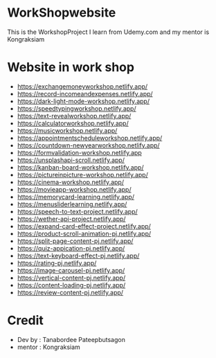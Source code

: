 # WorkShopwebsite
This is the WorkshopProject I learn from Udemy.com and my mentor is Kongraksiam

# Website in work shop
- https://exchangemoneyworkshop.netlify.app/
- https://record-incomeandexpenses.netlify.app/
- https://dark-light-mode-workshop.netlify.app/
- https://speedtypingworkshop.netlify.app/
- https://text-revealworkshop.netlify.app/
- https://calculatorworkshop.netlify.app/
- https://musicworkshop.netlify.app/
- https://appointmentscheduleworkshop.netlify.app/
- https://countdown-newyearworkshop.netlify.app/
- https://formvalidation-workshop.netlify.app
- https://unsplashapi-scroll.netlify.app/
- https://kanban-board-workshop.netlify.app/
- https://pictureinpicture-workshop.netlify.app/
- https://cinema-workshop.netlify.app/
- https://movieapp-workshop.netlify.app/
- https://memorycard-learning.netlify.app/
- https://menusliderlearning.netlify.app/
- https://speech-to-text-project.netlify.app/
- https://wether-api-project.netlify.app/
- https://expand-card-effect-project.netlify.app/
- https://product-scroll-animation-pj.netlify.app/
- https://split-page-content-pj.netlify.app/
- https://quiz-appication-pj.netlify.app/
- https://text-keyboard-effect-pj.netlify.app/
- https://rating-pj.netlify.app/
- https://image-carousel-pj.netlify.app/
- https://vertical-content-pj.netlify.app/
- https://content-loading-pj.netlify.app/
- https://review-content-pj.netlify.app/
# Credit
- Dev by : Tanabordee Pateepbutsagon
- mentor : Kongraksiam
